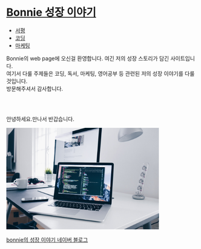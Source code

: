<!doctype html>
<html>
  <head>
    <meta charset="utf-8">
    <title>Bonnie의 성장 이야기 Home page</title>
  </head>
  <body>
  <h1><a href="welcome.html">Bonnie 성장 이야기</a></h1>
<ul>
  <li><a href="서평.html">서평</a></li>
  <li><a href="코딩.html">코딩</a></li>
  <li><a href="마케팅.html">마케팅</a></li>
</ul>
<p>Bonnie의 web page에 오신걸 환영합니다. 여긴 저의 성장 스토리가 담긴 사이트입니다.
<br>여기서 다룰 주제들은 코딩, 독서, 마케팅, 영어공부 등 관련된 저의 성장 이야기를 다룰 것입니다.
<br>방문해주셔서 감사합니다.</p><p style="margin-top:60px;">안녕하세요.만나서 반갑습니다.</p>
<img src="coding.jpg" width="80%">
<p><a href="https://blog.naver.com/bonnie8989/221945710540"
target="_blank" title="빅디자인 서평 블로그">bonnie의 성장 이야기 네이버 블로그</a></p>
</body>
</html>
